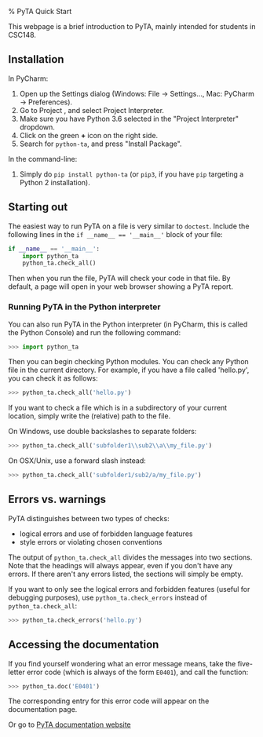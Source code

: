 % PyTA Quick Start

This webpage is a brief introduction to PyTA, mainly intended for
students in CSC148.

## Installation

In PyCharm:

1. Open up the Settings dialog (Windows: File -> Settings..., Mac: PyCharm -> Preferences).
2. Go to Project <your project name>, and select Project Interpreter.
3. Make sure you have Python 3.6 selected in the "Project Interpreter" dropdown.
4. Click on the green **+** icon on the right side.
5. Search for `python-ta`, and press "Install Package".

In the command-line:

1. Simply do `pip install python-ta` (or `pip3`, if you have `pip` targeting a Python 2 installation).

## Starting out

The easiest way to run PyTA on a file is very similar to `doctest`.
Include the following lines in the `if __name__ == '__main__'` block of your file:

```python
if __name__ == '__main__':
    import python_ta
    python_ta.check_all()
```

Then when you run the file, PyTA will check your code in that file.
By default, a page will open in your web browser showing a PyTA report.

### Running PyTA in the Python interpreter

You can also run PyTA in the Python interpreter (in PyCharm, this is called the
Python Console) and run the following command:

```python
>>> import python_ta
```

Then you can begin checking Python modules.
You can check any Python file in the current directory.
For example, if you have a file called 'hello.py', you can check it
as follows:

```python
>>> python_ta.check_all('hello.py')
```

If you want to check a file which is in a subdirectory of your current location,
simply write the (relative) path to the file.

On Windows, use double backslashes to separate folders:

```python
>>> python_ta.check_all('subfolder1\\sub2\\a\\my_file.py')
```

On OSX/Unix, use a forward slash instead:

```python
>>> python_ta.check_all('subfolder1/sub2/a/my_file.py')
```

## Errors vs. warnings

PyTA distinguishes between two types of checks:

- logical errors and use of forbidden language features
- style errors or violating chosen conventions

The output of `python_ta.check_all` divides the messages into two sections.
Note that the headings will always appear, even if you don't have any errors.
If there aren't any errors listed, the sections will simply be empty.

If you want to only see the logical errors and forbidden features
(useful for debugging purposes), use `python_ta.check_errors` instead of `python_ta.check_all`:

```python
>>> python_ta.check_errors('hello.py')
```

## Accessing the documentation

If you find yourself wondering what an error message means, take
the five-letter error code (which is always of the form `E0401`),
and call the function:

```python
>>> python_ta.doc('E0401')
```

The corresponding entry for this error code will appear on the documentation page.

Or go to [PyTA documentation website](http://www.cs.toronto.edu/~david/pyta/)
